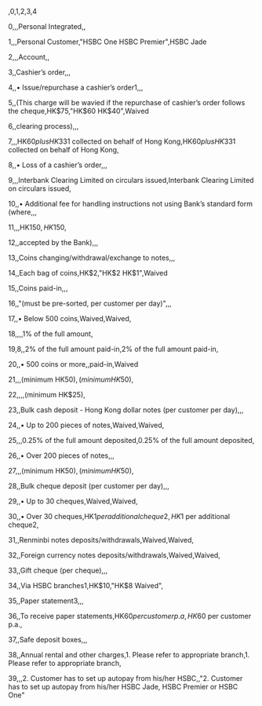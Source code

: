 ,0,1,2,3,4
0,,,Personal Integrated,,
1,,,Personal Customer,"HSBC One
HSBC Premier",HSBC Jade
2,,,Account,,
3,,Cashier’s order,,,
4,,• Issue/repurchase a cashier’s order1,,,
5,,(This charge will be wavied if the repurchase of cashier’s order follows the cheque,HK$75,"HK$60
HK$40",Waived
6,,clearing process),,,
7,,,HK$60 plus HK$331 collected on behalf of Hong Kong,HK$60 plus HK$331 collected on behalf of Hong Kong,
8,,• Loss of a cashier’s order,,,
9,,,Interbank Clearing Limited on circulars issued,Interbank Clearing Limited on circulars issued,
10,,• Additional fee for handling instructions not using Bank’s standard form (where,,,
11,,,HK$150,HK$150,
12,,accepted by the Bank),,,
13,,Coins changing/withdrawal/exchange to notes,,,
14,,Each bag of coins,HK$2,"HK$2
HK$1",Waived
15,,Coins paid-in,,,
16,,"(must be pre-sorted, per customer per day)",,,
17,,• Below 500 coins,Waived,Waived,
18,,,,1% of the full amount,
19,8,,2% of the full amount paid-in,2% of the full amount paid-in,
20,,• 500 coins or more,,paid-in,Waived
21,,,(minimum HK$50),(minimum HK$50),
22,,,,(minimum HK$25),
23,,Bulk cash deposit - Hong Kong dollar notes (per customer per day),,,
24,,• Up to 200 pieces of notes,Waived,Waived,
25,,,0.25% of the full amount deposited,0.25% of the full amount deposited,
26,,• Over 200 pieces of notes,,,
27,,,(minimum HK$50),(minimum HK$50),
28,,Bulk cheque deposit (per customer per day),,,
29,,• Up to 30 cheques,Waived,Waived,
30,,• Over 30 cheques,HK$1 per additional cheque2,HK$1 per additional cheque2,
31,,Renminbi notes deposits/withdrawals,Waived,Waived,
32,,Foreign currency notes deposits/withdrawals,Waived,Waived,
33,,Gift cheque (per cheque),,,
34,,Via HSBC branches1,HK$10,"HK$8
Waived",
35,,Paper statement3,,,
36,,To receive paper statements,HK$60  per customer p.a,HK$60 per customer p.a.,
37,,Safe deposit boxes,,,
38,,Annual rental and other charges,1. Please refer to appropriate branch,1. Please refer to appropriate branch,
39,,,2. Customer has to set up autopay from his/her HSBC,,"2. Customer has to set up autopay from his/her HSBC Jade, HSBC Premier or HSBC One"
